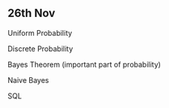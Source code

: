 ## 26th Nov

Uniform Probability

Discrete Probability

Bayes Theorem (important part of probability)

Naive Bayes 

SQL

